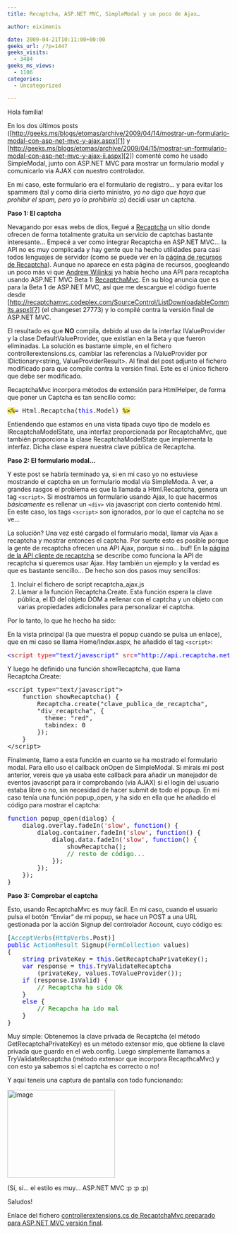 ```yaml
---
title: Recaptcha, ASP.NET MVC, SimpleModal y un poco de Ajax…

author: eiximenis

date: 2009-04-21T10:11:00+00:00
geeks_url: /?p=1447
geeks_visits:
  - 3484
geeks_ms_views:
  - 1106
categories:
  - Uncategorized

---
```

Hola família!

En los dos últimos posts ([http://geeks.ms/blogs/etomas/archive/2009/04/14/mostrar-un-formulario-modal-con-asp-net-mvc-y-ajax.aspx][1] y [http://geeks.ms/blogs/etomas/archive/2009/04/15/mostrar-un-formulario-modal-con-asp-net-mvc-y-ajax-ii.aspx][2]) comenté como he usado SimpleModal, junto con ASP.NET MVC para mostrar un formulario modal y comunicarlo via AJAX con nuestro controlador.

<!--more-->

En mi caso, este formulario era el formulario de registro... y para evitar los spammers (tal y como diría cierto ministro, _yo no digo que haya que prohibir el spam, pero yo lo prohibiría_ :p) decidí usar un captcha.

**Paso 1: El captcha**

Nevagando por esas webs de dios, llegué a [Recaptcha][3] un sitio donde ofrecen de forma totalmente gratuita un servicio de captchas bastante interesante... Empecé a ver como integrar Recaptcha en ASP.NET MVC... la API no es muy complicada y hay gente que ha hecho utilidades para casi todos lenguajes de servidor (como se puede ver en la [página de recursos de Recaptcha][4]). Aunque no aparece en esta página de recursos, googleando un poco más vi que [Andrew Wilinksi][5] ya había hecho una API para recaptcha usando ASP.NET MVC Beta 1: [RecaptchaMvc][6]. En su blog anuncia que es para la Beta 1 de ASP.NET MVC, así que me descargue el código fuente desde [http://recaptchamvc.codeplex.com/SourceControl/ListDownloadableCommits.aspx][7] (el changeset 27773) y lo compilé contra la versión final de ASP.NET MVC.

El resultado es que **NO** compila, debido al uso de la interfaz IValueProvider y la clase DefaultValueProvider, que existían en la Beta y que fueron eliminadas. La solución es bastante simple, en el fichero controllerextensions.cs, cambiar las referencias a IValueProvider por IDictionary<string, ValueProviderResult>. Al final del post adjunto el fichero modificado para que compile contra la versión final. Este es el único fichero que debe ser modificado.

RecaptchaMvc incorpora métodos de extensión para HtmlHelper, de forma que poner un Captcha es tan sencillo como:

<pre class="code"><span style="background: #ffee62">&lt;%</span><span style="color: blue">= </span>Html.Recaptcha(<span style="color: blue">this</span>.Model) <span style="background: #ffee62">%&gt;</span></pre>

[][8]

Entiendendo que estamos en una vista tipada cuyo tipo de modelo es IRecaptchaModelState, una interfaz proporcionada por RecaptchaMvc, que también proporciona la clase RecaptchaModelState que implementa la interfaz. Dicha clase espera nuestra clave pública de Recaptcha.

**Paso 2: El formulario modal...**

Y este post se habría terminado ya, si en mi caso yo no estuviese mostrando el captcha en un formulario modal via SimpleModa. A ver, a grandes rasgos el problema es que la llamada a Html.Recaptcha, genera un tag `<script>`. Si mostramos un formulario usando Ajax, lo que hacermos _básicamente_ es rellenar un `<div>` via javascript con cierto contenido html. En este caso, los tags `<script>` son ignorados, por lo que el captcha no se ve... 

La solución? Una vez esté cargado el formulario modal, llamar via Ajax a recaptcha y mostrar entonces el captcha. Por suerte esto es posible porque la gente de recaptcha ofrecen una API Ajax, porque si no... buf! En la [página de la API cliente de recaptcha][9] se describe como funciona la API de recaptcha si queremos usar Ajax. Hay también un ejemplo y la verdad es que es bastante sencillo... De hecho son dos pasos muy sencillos:

  1. Incluir el fichero de script recaptcha_ajax.js 
  2. Llamar a la función Recaptcha.Create. Esta función espera la clave pública, el ID del objeto DOM a rellenar con el captcha y un objeto con varias propiedades adicionales para personalizar el captcha. 

Por lo tanto, lo que he hecho ha sido:

En la vista principal (la que muestra el popup cuando se pulsa un enlace), que en mi caso se llama Home/Index.aspx, he añadido el tag `<script>`:

<pre class="code"><span style="color: blue">&lt;</span><span style="color: #a31515">script </span><span style="color: red">type</span><span style="color: blue">="text/javascript" </span><span style="color: red">src</span><span style="color: blue">="http://api.recaptcha.net/js/recaptcha_ajax.js"&gt;&lt;/</span><span style="color: #a31515">script</span><span style="color: blue">&gt;</span></pre>

[][8]

Y luego he definido una función showRecaptcha, que llama Recaptcha.Create:

<pre>&lt;script type="text/javascript"&gt;
    function showRecaptcha() {<br />        Recaptcha.create("clave_publica_de_recaptcha", <br />        "div_recaptcha", {<br />          theme: "red",<br />          tabindex: 0
        });
    }
&lt;/script&gt;</pre>

Finalmente, llamo a esta función en cuanto se ha mostrado el formulario modal. Para ello uso el callback onOpen de SimpleModal. Si mirais mi post anterior, vereis que ya usaba este callback para añadir un manejador de eventos javascript para ir comprobando (via AJAX) si el login del usuario estaba libre o no, sin necesidad de hacer submit de todo el popup. En mi caso tenía una función popup_open, y ha sido en ella que he añadido el código para mostrar el captcha:

<pre class="code"><span style="color: blue">function </span>popup_open(dialog) {
    dialog.overlay.fadeIn(<span style="color: #a31515">'slow'</span>, <span style="color: blue">function</span>() {
        dialog.container.fadeIn(<span style="color: #a31515">'slow'</span>, <span style="color: blue">function</span>() {
            dialog.data.fadeIn(<span style="color: #a31515">'slow'</span>, <span style="color: blue">function</span>() {
                showRecaptcha();<br />                <span style="color: #008000;">// resto de código...</span>
            });
        });
    });
}</pre>

[][8]

**Paso 3: Comprobar el captcha**

Esto, usando RecaptchaMvc es muy fácil. En mi caso, cuando el usuario pulsa el botón &ldquo;Enviar&rdquo; de mi popup, se hace un POST a una URL gestionada por la acción Signup del controlador Account, cuyo código es:

<pre class="code">[<span style="color: #2b91af">AcceptVerbs</span>(<span style="color: #2b91af">HttpVerbs</span>.Post)]
<span style="color: blue">public </span><span style="color: #2b91af">ActionResult </span>Signup(<span style="color: #2b91af">FormCollection </span>values)
{
    <span style="color: blue">string </span>privateKey = <span style="color: blue">this</span>.GetRecaptchaPrivateKey();
    <span style="color: blue">var </span>response = <span style="color: blue">this</span>.TryValidateRecaptcha
        (privateKey, values.ToValueProvider());
    <span style="color: blue">if </span>(response.IsValid) {
        <span style="color: green">// Recaptcha ha sido Ok
    </span>}
    <span style="color: blue">else </span>{
        <span style="color: green">// Recapcha ha ido mal
    </span>}
}</pre>

[][8]

Muy simple: Obtenemos la clave privada de Recaptcha (el método GetRecaptchaPrivateKey) es un método extensor mío, que obtiene la clave privada que guardo en el web.config. Luego simplemente llamamos a TryValidateRecaptcha (método extensor que incorpora RecapthcaMvc) y con esto ya sabemos si el captcha es correcto o no!

Y aquí teneis una captura de pantalla con todo funcionando:

[<img height="199" width="244" src="/cfs-file.ashx/__key/CommunityServer.Blogs.Components.WeblogFiles/etomas/image_5F00_thumb_5F00_56275DE1.png" alt="image" border="0" title="image" style="border-bottom: 0px; border-left: 0px; display: inline; border-top: 0px; border-right: 0px" />][10] 

(Sí, sí... el estilo es muy... ASP.NET MVC :p :p :p)

Saludos!

Enlace del fichero [controllerextensions.cs de RecaptchaMvc preparado para ASP.NET MVC versión final][11].

 [1]: /blogs/etomas/archive/2009/04/14/mostrar-un-formulario-modal-con-asp-net-mvc-y-ajax.aspx
 [2]: /blogs/etomas/archive/2009/04/15/mostrar-un-formulario-modal-con-asp-net-mvc-y-ajax-ii.aspx
 [3]: http://recaptcha.net/
 [4]: http://recaptcha.net/resources.html
 [5]: http://weblogs.asp.net/awilinsk/
 [6]: http://weblogs.asp.net/awilinsk/archive/2008/12/09/recaptchamvc.aspx
 [7]: http://recaptchamvc.codeplex.com/SourceControl/ListDownloadableCommits.aspx "http://recaptchamvc.codeplex.com/SourceControl/ListDownloadableCommits.aspx"
 [8]: http://11011.net/software/vspaste
 [9]: http://recaptcha.net/apidocs/captcha/client.html
 [10]: /cfs-file.ashx/__key/CommunityServer.Blogs.Components.WeblogFiles/etomas/image_5F00_1DE3C567.png
 [11]: /cfs-file.ashx/__key/CommunityServer.Blogs.Components.WeblogFiles/etomas.21042009/ControllerExtensions.cs.txt